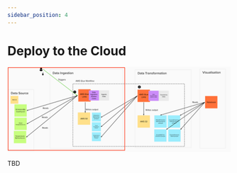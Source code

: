 ```yaml
---
sidebar_position: 4
---
```

# Deploy to the Cloud
![project-structure-ingestion-navi.png](./assets/project-structure-ingestion-navi.png)

TBD
